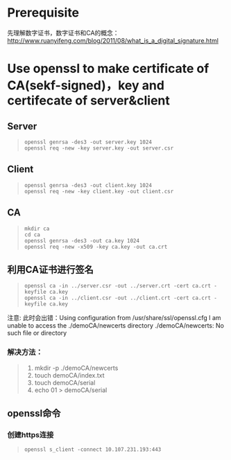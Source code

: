 # Prerequisite
先理解数字证书，数字证书和CA的概念：
http://www.ruanyifeng.com/blog/2011/08/what_is_a_digital_signature.html

# Use openssl to make certificate of CA(sekf-signed)，key and certifecate of server&client
## Server
> ```
> openssl genrsa -des3 -out server.key 1024
> openssl req -new -key server.key -out server.csr
> ```

## Client
> ```
> openssl genrsa -des3 -out client.key 1024
> openssl req -new -key client.key -out client.csr
> ```

## CA
> ```
> mkdir ca
> cd ca
> openssl genrsa -des3 -out ca.key 1024
> openssl req -new -x509 -key ca.key -out ca.crt 
> ```

## 利用CA证书进行签名
> ```
> openssl ca -in ../server.csr -out ../server.crt -cert ca.crt -keyfile ca.key 
> openssl ca -in ../client.csr -out ../client.crt -cert ca.crt -keyfile ca.key 
> ```

注意: 此时会出错：Using configuration from /usr/share/ssl/openssl.cfg I am unable to access the ./demoCA/newcerts directory ./demoCA/newcerts: No such file or directory 
### 解决方法：
> 1. mkdir -p ./demoCA/newcerts 
> 2. touch demoCA/index.txt 
> 3. touch demoCA/serial 
> 4. echo 01 > demoCA/serial

## openssl命令
### 创建https连接
> ```
> openssl s_client -connect 10.107.231.193:443
> ```
